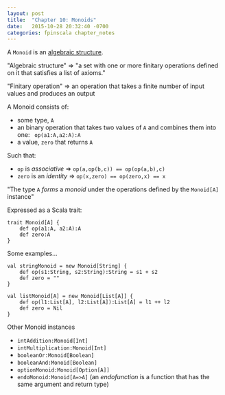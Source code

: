 ```yaml
---
layout: post
title:  "Chapter 10: Monoids"
date:   2015-10-28 20:32:40 -0700
categories: fpinscala chapter_notes 
---
```


A `Monoid` is an [algebraic structure](https://en.wikipedia.org/wiki/Algebraic_structure).

"Algebraic structure" => "a set with one or more finitary operations defined on it that satisfies a list of axioms."

"Finitary operation" => an operation that takes a finite number of input values and produces an output

A Monoid consists of:

- some type, `A`
- an binary operation that takes two values of `A` and combines them into one:
       ` op(a1:A,a2:A):A`
- a value, `zero` that returns `A`

Such that:

- `op` is *associative* => `op(a,op(b,c)) == op(op(a,b),c)`
- `zero` is an *identity* => `op(x,zero) == op(zero,x) == x` 

"The type `A` _forms_ a _monoid_ under the operations defined by the `Monoid[A]` instance"

Expressed as a Scala trait:

    trait Monoid[A] {
        def op(a1:A, a2:A):A
        def zero:A
    }

Some examples...

    val stringMonoid = new Monoid[String] {
        def op(s1:String, s2:String):String = s1 + s2
        def zero = ""
    }

    val listMonoid[A] = new Monoid[List[A]] {
        def op(l1:List[A], l2:List[A]):List[A] = l1 ++ l2
        def zero = Nil
    }

Other Monoid instances

- `intAddition:Monoid[Int]`
- `intMultiplication:Monoid[Int]`
- `booleanOr:Monoid[Boolean]`
- `booleanAnd:Monoid[Boolean]`
- `optionMonoid:Monoid[Option[A]]`
- `endoMonoid:Monoid[A=>A]` (an _endofunction_ is a function that has the same argument and return type)

